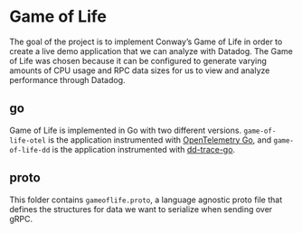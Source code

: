 # Game of Life

The goal of the project is to implement Conway’s Game of Life in order to create a live demo application that we can analyze with Datadog. The Game of Life was chosen because it can be configured to generate varying amounts of CPU usage and RPC data sizes for us to view and analyze performance through Datadog.

## go

Game of Life is implemented in Go with two different versions. `game-of-life-otel` is the application instrumented with [OpenTelemetry Go](https://opentelemetry.io/docs/instrumentation/go/), and `game-of-life-dd` is the application instrumented with [dd-trace-go](https://github.com/DataDog/dd-trace-go).

## proto

This folder contains `gameoflife.proto`, a language agnostic proto file that defines the structures for data we want to serialize when sending over gRPC.
